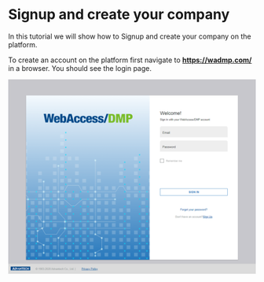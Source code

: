 # Signup and create your company

In this tutorial we will show how to Signup and create your company on the platform. 

To create an account on the platform first navigate to **https://wadmp.com/** in a browser. You should see the login page. 

 ![Login](/images/tutorials/signup/1-login-page.png)
